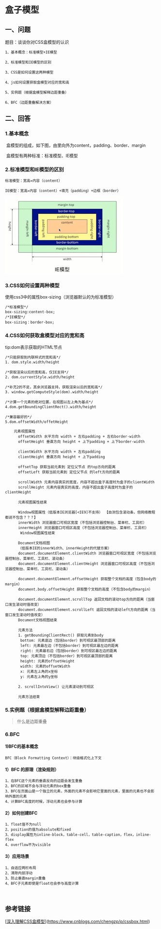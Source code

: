 # 盒子模型

##  一、问题

题目：谈谈你对CSS盒模型的认识

    1、基本概念：标准模型+IE模型
    
    2、标准模型和IE模型的区别
    
    3、CSS是如何设置这两种模型
    
    4、js如何设置获取盒模型对应的宽和高
    
    5、实例题（根据盒模型解释边距重叠）
    
    6、BFC（边距重叠解决方案）

##  二、回答



###  1.基本概念

​	盒模型的组成，如下图，由里向外为content，padding、border、margin

​	盒模型有两种标准：标准模型、IE模型

###  2.标准模型和IE模型的区别

    标准模型：宽高=内容（content）
    
    IE模型：宽高=内容（content）+填充（padding）+边框（border）



![img](./../assets/images/box_model.png)

###  3.CSS如何设置两种模型

使用css3中的属性box-sizing（浏览器默认的为标准模型）

	/*标准模型*/
	box-sizing:content-box;
	/*IE模型*/
	box-sizing：border-box;



###  4.CSS如何获取盒模型对应的宽和高

tip:dom表示获取的HTML节点

	/*只能获取到内联样式的宽和高*/
	1. dom.style.width/height
	
	/*获取渲染以后的宽和高，仅IE支持*/
	2. dom.currentStyle.width/height
	
	/*补充2的不足，其余浏览器支持，获取渲染以后的宽和高*/
	3. window.getComputeStyle(dom).width/height
	
	/*计算一个元素的绝对位置，在视图以左上角为基点*/
	4.dom.getBoundingClientRect().width/height
	
	/*兼容最好的*/
	5.dom.offsetWidth/offetHeight


```
	元素视图属性
	  offsetWidth 水平方向 width + 左右padding + 左右border-width
	  offsetHeight 垂直方向 height + 上下padding + 上下border-width
	  
	  clientWidth 水平方向 width + 左右padding
	  clientHeight 垂直方向 height + 上下padding
	  
	  offsetTop 获取当前元素到 定位父节点 的top方向的距离
	  offsetLeft 获取当前元素到 定位父节点 的left方向的距离
	  
	  scrollWidth 元素内容真实的宽度，内容不超出盒子高度时为盒子的clientWidth
	  scrollHeight 元素内容真实的高度，内容不超出盒子高度时为盒子的clientHeight
	  
	  元素视图属性结束
	  
	  Window视图属性（低版本IE浏览器[<IE9]不支持） 【自测包含滚动条，但网络教程都说不包含？？？】
	  innerWidth 浏览器窗口可视区宽度（不包括浏览器控制台、菜单栏、工具栏） 
	  innerHeight 浏览器窗口可视区高度（不包括浏览器控制台、菜单栏、工具栏）
	   Window视图属性结束
	  
	  Document文档视图
	  （低版本IE的innerWidth、innerHeight的代替方案）
	  document.documentElement.clientWidth 浏览器窗口可视区宽度（不包括浏览器控制台、菜单栏、工具栏、滚动条）
	  document.documentElement.clientHeight 浏览器窗口可视区高度（不包括浏览器控制台、菜单栏、工具栏、滚动条）
	  
	  document.documentElement.offsetHeight 获取整个文档的高度（包含body的margin）
	  document.body.offsetHeight 获取整个文档的高度（不包含body的margin）
	  
	  document.documentElement.scrollTop 返回文档的滚动top方向的距离（当窗口发生滚动时值改变）
	  document.documentElement.scrollLeft 返回文档的滚动left方向的距离（当窗口发生滚动时值改变）
	  Document文档视图结束
	  
	  元素方法
	  1. getBoundingClientRect() 获取元素到body
	   bottom: 元素底边（包括border）到可视区最顶部的距离
	   left: 元素最左边（不包括border）到可视区最左边的距离
	   right: 元素最右边（包括border）到可视区最左边的距离
	   top: 元素顶边（不包括border）到可视区最顶部的距离
	   height: 元素的offsetHeight
	   width: 元素的offsetWidth
	   x: 元素左上角的x坐标 
	   y: 元素左上角的y坐标 
	  
	  2. scrollIntoView() 让元素滚动到可视区
	  
	  元素方法结束
```



###  5.实例题（根据盒模型解释边距重叠）

> 什么是边距重叠



###  6.BFC

#### 1)BFC的基本概念

	BFC（Block Formatting Context）：块级格式化上下文

####  1）BFC 的原理（渲染规则）

	1、在BFC这个元素的垂直反向的边距会发生重叠
	2、BFC的区域不会与浮动元素的box重叠
	3、BFC在页面山是一个独立的元素，外面的元素不会影响它里面的元素，里面的元素也不会影响外面的元素
	4、计算BFC高度的时候，浮动元素也会参与计算

#### 2）如何创建BFC
	1、float值不为null
	2、position的值为absolute和fixed
	3、display属性为inline-block，table-cell，table-caption，flex，inline-flex
	4、overflow不为visible

####  3）应用场景

	1、自适应两栏布局
	2、清除内部浮动
	3、防止垂直margin重叠
	4、BFC子元素即使是float也会参与高度计算







​	

##  参考链接

[[深入理解CSS盒模型](https://www.cnblogs.com/chengzp/p/cssbox.html)](https://www.cnblogs.com/chengzp/p/cssbox.html)
